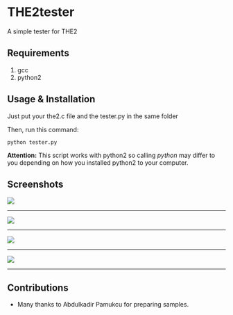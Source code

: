# THE2tester
A simple tester for THE2
## Requirements
1. gcc
2. python2

## Usage & Installation
Just put your the2.c file and the tester.py in the same folder

Then, run this command: 
```
python tester.py 
```
**Attention:** This script works with python2 so calling *python* may differ to you depending on how you installed python2 to your computer.

## Screenshots
![](https://raw.githubusercontent.com/zararli/THE2tester/master/ss/ss1.png)

------------
![](https://raw.githubusercontent.com/zararli/THE2tester/master/ss/ss2.png)

------------
![](https://raw.githubusercontent.com/zararli/THE2tester/master/ss/ss3.png)

------------
![](https://raw.githubusercontent.com/zararli/THE2tester/master/ss/ss4.png)


------------
## Contributions
- Many thanks to Abdulkadir Pamukcu for preparing samples.
